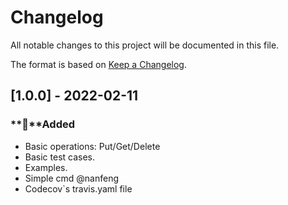 # Changelog
All notable changes to this project will be documented in this file.

The format is based on [Keep a Changelog](http://keepachangelog.com/en/1.0.0/).

## [1.0.0] - 2022-02-11

### **🚀**Added

- Basic operations: Put/Get/Delete
- Basic test cases.
- Examples.
- Simple cmd @nanfeng
- Codecov`s travis.yaml file

